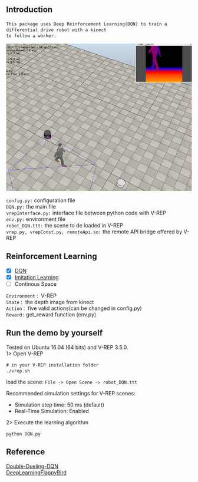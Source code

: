 ## Introduction
    This package uses Deep Reinforcement Learning(DQN) to train a differential drive robot with a kinect 
    to follow a worker.
      
<img alt="Introduction" src="image/DQN_Environment.png" width="800">

`config.py:` configuration file<br>
`DQN.py:` the main file<br>
`vrepInterface.py:` interface file between python code with V-REP<br>
`env.py:` environment file<br>
`robot_DQN.ttt:` the scene to de loaded in V-REP<br>
`vrep.py, vrepConst.py, remoteApi.so:` the remote API bridge offered by V-REP

## Reinforcement Learning
* [x] [DQN](./DQN.py)
* [x] [Imitation Learning](./imitationLearning.py)
* [ ] Continous Space

`Environment：` V-REP<br>
`State：` the depth image from kinect <br>
`Action：` five valid actions(can be changed in config.py)<br>
`Reward:` get_reward function (env.py)
 
## Run the demo by yourself
Tested on Ubuntu 16.04 (64 bits) and V-REP 3.5.0.<br>
1> Open V-REP 
~~~
# in your V-REP installation folder
./vrep.sh
~~~
load the scene: `File -> Open Scene -> robot_DQN.ttt` 

Recommended simulation settings for V-REP scenes:
* Simulation step time: 50 ms  (default) 
* Real-Time Simulation: Enabled

2> Execute the learning algorithm
~~~
python DQN.py
~~~
## Reference
[Double-Dueling-DQN](https://github.com/awjuliani/DeepRL-Agents/blob/master/Double-Dueling-DQN.ipynb)<br>
[DeepLearningFlappyBird](https://github.com/yenchenlin/DeepLearningFlappyBird)
